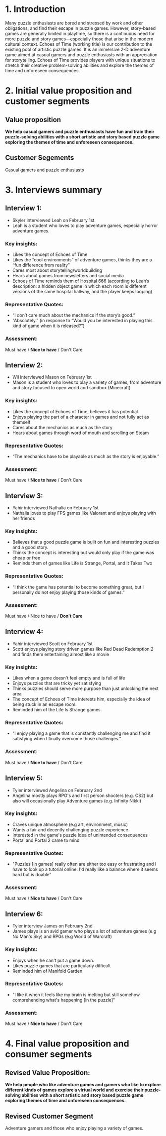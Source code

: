 # 1. Introduction
Many puzzle enthusiasts are bored and stressed by work and other obligations, and find their escape in puzzle games. However, story-based games are generally limited in playtime, so there is a continuous need for more puzzle and story games—especially those that arise in the modern cultural context. Echoes of Time (working title) is our contribution to the existing pool of artistic puzzle games. It is an immersive 2-D adventure game aimed at casual gamers and puzzle enthusiasts with an appreciation for storytelling. Echoes of Time provides players with unique situations to stretch their creative problem-solving abilities and explore the themes of time and unforeseen consequences.
# 2. Initial value proposition and customer segments
## Value proposition
**We help casual gamers and puzzle enthusiasts have fun and train their puzzle-solving abilities with a short artistic and story based puzzle game exploring the themes of time and unforeseen consequences.**
## Customer Segements
Casual gamers and puzzle enthusiasts
# 3. Interviews summary
## Interview 1:
- Skyler interviewed Leah on February 1st.
- Leah is a student who loves to play adventure games, especially horror adventure games.
### Key insights:
- Likes the concept of Echoes of Time
- Likes the “cool environments” of adventure games, thinks they are a “fun difference from reality”
- Cares most about storytelling/worldbuilding
- Hears about games from newsletters and social media
- Echoes of Time reminds them of Hospital 666 (according to Leah’s description: a hidden object game in which each room is different versions of the same hospital hallway, and the player keeps looping)
### Representative Quotes:
- “I don’t care much about the mechanics if the story’s good.”
- “Absolutely.” (in response to “Would you be interested in playing this kind of game when it is released?”)
### Assessment:
Must have / **Nice to have** / Don't Care

## Interview 2:
- Wil interviewed Mason on February 1st
- Mason is a student who loves to play a variety of games, from adventure and story focused to open world and sandbox (Minecraft) 
### Key insights:
- Likes the concept of Echoes of Time, believes it has potential 
- Enjoys playing the part of a character in games and not fully act as themself 
- Cares about the mechanics as much as the story 
- Hears about games through word of mouth and scrolling on Steam 
### Representative Quotes:
- “The mechanics have to be playable as much as the story is enjoyable.”
### Assessment:
Must have / **Nice to have** / Don't Care
## Interview 3:
- Yahir interviewed Nathalia on February 1st
- Nathalia loves to play FPS games like Valorant and enjoys playing with her friends
### Key insights:
- Believes that a good puzzle game is built on fun and interesting puzzles and a good story.
- Thinks the concept is interesting but would only play if the game was cheap or free
- Reminds them of games like Life is Strange, Portal, and It Takes Two
### Representative Quotes:
- “I think the game has potential to become something great, but I personally do not enjoy playing those kinds of games.”
### Assessment:
Must have / Nice to have / **Don't Care**
## Interview 4:
- Yahir interviewed Scott on February 1st
- Scott enjoys playing story driven games like Red Dead Redemption 2 and finds them entertaining almost like a movie
### Key insights:
- Likes when a game doesn't feel empty and is full of life
- Enjoys puzzles that are tricky yet satisfying
- Thinks puzzles should serve more purpose than just unlocking the next area
- The concept of Echoes of Time interests him, especially the idea of being stuck in an escape room.
- Reminded him of the Life Is Strange games
### Representative Quotes:
- “I enjoy playing a game that is constantly challenging me and find it satisfying when I finally overcome those challenges.”
### Assessment:
Must have / **Nice to have** / Don't Care
## Interview 5:
- Tyler interviewed Angelina on February 2nd
- Angelina mostly plays RPG's and first person shooters (e.g. CS2) but also will occasionally play Adventure games (e.g. Infinity Nikki)
### Key insights:
- Craves unique atmosphere (e.g art, environment, music)
- Wants a fair and decently challenging puzzle experience
- Interested in the game's puzzle idea of unintended consequences
- Portal and Portal 2 came to mind
### Representative Quotes:
- "Puzzles \[in games\] really often are either too easy or frustrating and I have to look up a tutorial online. I'd really like a balance where it seems hard but is doable"
### Assessment:
Must have / **Nice to have** / Don't Care
## Interview 6:
- Tyler interview James on February 2nd
- James plays is an avid gamer who plays a lot of adventure games (e.g No Man's Sky) and RPGs (e.g World of Warcraft)
### Key insights:
- Enjoys when he can't put a game down.
- Likes puzzle games that are particularly difficult
- Reminded him of Manifold Garden
### Representative Quotes:
- "I like it when it feels like my brain is melting but still somehow comprehending what's happening \[in the puzzle\]"
### Assessment:
Must have / **Nice to have** / Don't Care
# 4. Final value proposition and consumer segments
## Revised Value Proposition:
**We help people who like adventure games and gamers who like to explore different kinds of games explore a virtual world and exercise their puzzle-solving abilities with a short artistic and story based puzzle game exploring themes of time and unforeseen consequences.**
## Revised Customer Segment
Adventure gamers and those who enjoy playing a variety of games.
